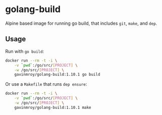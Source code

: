 golang-build
============
Alpine based image for running go build, that includes `git`, `make`,
and `dep`.

Usage
-----
Run with `go build`:

```bash
docker run --rm -t -i \
    -v `pwd`:/go/src/[PROJECT] \
    -w /go/src/[PROJECT] \
    gavinmroy/golang-build:1.10.1 go build
```

Or use a `Makefile` that runs `dep ensure`:

```bash
docker run --rm -t -i \
    -v `pwd`:/go/src/[PROJECT] \
    -w /go/src/[PROJECT] \
    gavinmroy/golang-build:1.10.1 make
```
